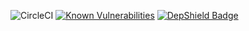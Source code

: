 ![CircleCI](https://img.shields.io/circleci/build/github/parj/companyhouselookup-api) [![Known Vulnerabilities](https://snyk.io/test/github/parj/companyhouselookup-api/badge.svg)](https://snyk.io/test/github/parj/companyhouselookup-api) [![DepShield Badge](https://depshield.sonatype.org/badges/parj/companyhouselookup-api/depshield.svg)](https://depshield.github.io) 